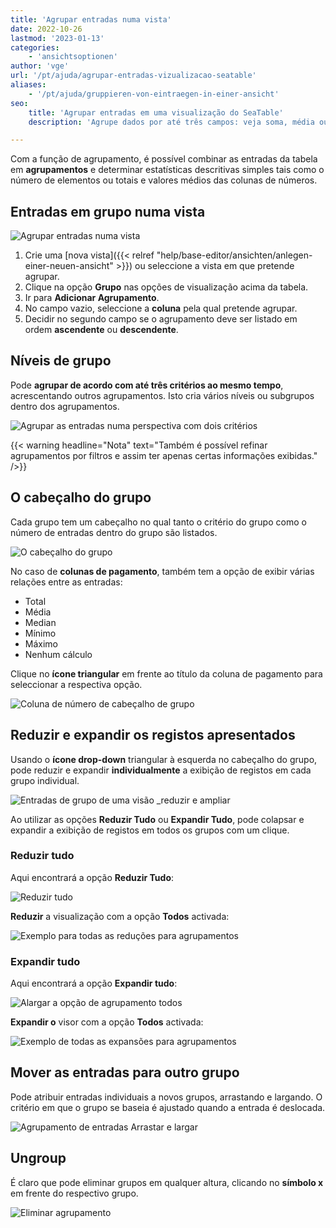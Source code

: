 ```yaml
---
title: 'Agrupar entradas numa vista'
date: 2022-10-26
lastmod: '2023-01-13'
categories:
    - 'ansichtsoptionen'
author: 'vge'
url: '/pt/ajuda/agrupar-entradas-vizualizacao-seatable'
aliases:
    - '/pt/ajuda/gruppieren-von-eintraegen-in-einer-ansicht'
seo:
    title: 'Agrupar entradas em uma visualização do SeaTable'
    description: 'Agrupe dados por até três campos: veja soma, média ou medianas e alterne entre expandir ou reduzir grupos conforme sua necessidade.'

---
```


Com a função de agrupamento, é possível combinar as entradas da tabela em **agrupamentos** e determinar estatísticas descritivas simples tais como o número de elementos ou totais e valores médios das colunas de números.

## Entradas em grupo numa vista

![Agrupar entradas numa vista](images/Gruppierung-von-Eintraegen-in-einer-Ansicht-1.gif)

1. Crie uma [nova vista]({{< relref "help/base-editor/ansichten/anlegen-einer-neuen-ansicht" >}}) ou seleccione a vista em que pretende agrupar.
2. Clique na opção **Grupo** nas opções de visualização acima da tabela.
3. Ir para **Adicionar Agrupamento**.
4. No campo vazio, seleccione a **coluna** pela qual pretende agrupar.
5. Decidir no segundo campo se o agrupamento deve ser listado em ordem **ascendente** ou **descendente**.

## Níveis de grupo

Pode **agrupar de acordo com até três critérios ao mesmo tempo**, acrescentando outros agrupamentos. Isto cria vários níveis ou subgrupos dentro dos agrupamentos.

![Agrupar as entradas numa perspectiva com dois critérios](images/Gruppierung-von-Eintraegen-in-einer-Ansicht-2.gif)

{{< warning  headline="Nota"  text="Também é possível refinar agrupamentos por filtros e assim ter apenas certas informações exibidas." />}}

## O cabeçalho do grupo

Cada grupo tem um cabeçalho no qual tanto o critério do grupo como o número de entradas dentro do grupo são listados.

![O cabeçalho do grupo](images/gruppierung.png)

No caso de **colunas de pagamento**, também tem a opção de exibir várias relações entre as entradas:

- Total
- Média
- Median
- Mínimo
- Máximo
- Nenhum cálculo

Clique no **ícone triangular** em frente ao título da coluna de pagamento para seleccionar a respectiva opção.

![Coluna de número de cabeçalho de grupo](images/Gruppenheader.png)

## Reduzir e expandir os registos apresentados

Usando o **ícone drop-down** triangular à esquerda no cabeçalho do grupo, pode reduzir e expandir **individualmente** a exibição de registos em cada grupo individual.

![Entradas de grupo de uma visão _reduzir e ampliar](images/Gruppierung-von-Eintraegen-in-einer-Ansicht-4.gif)

Ao utilizar as opções **Reduzir Tudo** ou **Expandir Tudo**, pode colapsar e expandir a exibição de registos em todos os grupos com um clique.

### Reduzir tudo

Aqui encontrará a opção **Reduzir Tudo**:

![Reduzir tudo](images/gruppieren-von-eintraegrn_6.png)

**Reduzir** a visualização com a opção **Todos** activada:

![Exemplo para todas as reduções para agrupamentos](images/gruppieren-von-eintraegrn_1-1.png)

### Expandir tudo

Aqui encontrará a opção **Expandir tudo**:

![Alargar a opção de agrupamento todos](images/gruppieren-von-eintraegrn_7-1.png)

**Expandir o** visor com a opção **Todos** activada:

![Exemplo de todas as expansões para agrupamentos](images/gruppieren-von-eintraegrn_3-1.png)

## Mover as entradas para outro grupo

Pode atribuir entradas individuais a novos grupos, arrastando e largando. O critério em que o grupo se baseia é ajustado quando a entrada é deslocada.

![Agrupamento de entradas Arrastar e largar](images/Gruppierung-von-Eintraegen-in-einer-Ansicht-3.gif)

## Ungroup

É claro que pode eliminar grupos em qualquer altura, clicando no **símbolo x** em frente do respectivo grupo.

![Eliminar agrupamento](images/Gruppierung-loeschen.png)
